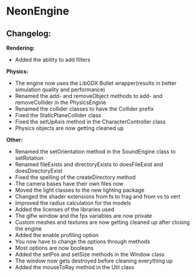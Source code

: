 # NeonEngine

## Changelog:

**Rendering:**
- Added the ability to add filters

**Physics:**
- The engine now uses the LibGDX Bullet wrapper(results in better simulation quality and performance)
- Renamed the add- and removeObject methods to add- and removeCollider in the PhysicsEngine
- Renamed the collider classes to have the Collider prefix
- Fixed the StaticPlaneCollider class
- Fixed the setUpAxis method in the CharacterController class
- Physics objects are now getting cleaned up

**Other:**
- Renamed the setOrientation method in the SoundEngine class to setRotation
- Renamed fileExists and directoryExists to doesFileExist and doesDirectoryExist
- Fixed the spelling of the createDirectory method
- The camera bases have their own files now
- Moved the light classes to the new lighting package
- Changed the shader extensions from fs to frag and from vs to vert
- Improved the radius calculation for the models
- Added the licenses of the libraries used
- The glfw window and the fps variables are now private
- Custom meshes and textures are now getting cleaned up after closing the engine
- Added the enable profiling option
- You now have to change the options through methods
- Most options are now booleans
- Added the setPos and setSize methods in the Window class
- The window now gets destroyed before cleaning everything up
- Added the mouseToRay method in the Util class